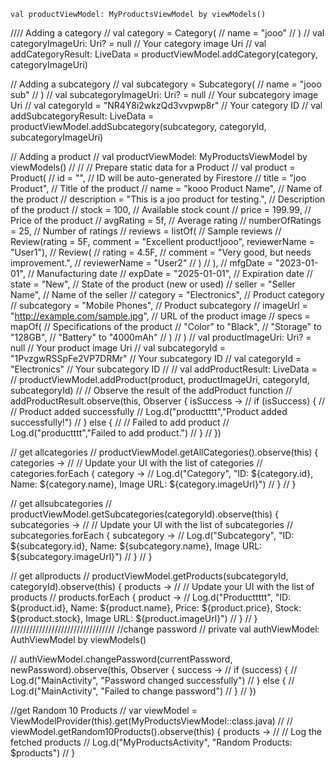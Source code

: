     val productViewModel: MyProductsViewModel by viewModels()

//// Adding a category
//        val category = Category(
//            name = "jooo"
//        )
//        val categoryImageUri: Uri? = null // Your category image Uri
//        val addCategoryResult: LiveData<Boolean> = productViewModel.addCategory(category, categoryImageUri)

// Adding a subcategory
//        val subcategory = Subcategory(
//            name = "jooo sub"
//        )
//        val subcategoryImageUri: Uri? = null // Your subcategory image Uri
//        val categoryId = "NR4Y8i2wkzQd3vvpwp8r" // Your category ID
//        val addSubcategoryResult: LiveData<Boolean> = productViewModel.addSubcategory(subcategory, categoryId, subcategoryImageUri)

// Adding a product
//    val productViewModel: MyProductsViewModel by viewModels()
//
//    // Prepare static data for a Product
//    val product = Product(
//        id = "",  // ID will be auto-generated by Firestore
//        title = "joo Product",  // Title of the product
//        name = "kooo Product Name",  // Name of the product
//        description = "This is a joo product for testing.",  // Description of the product
//        stock = 100,  // Available stock count
//        price = 199.99,  // Price of the product
//        avgRating = 5f,  // Average rating
//        numberOfRatings = 25,  // Number of ratings
//        reviews = listOf(  // Sample reviews
//            Review(rating = 5F, comment = "Excellent product!jooo", reviewerName = "User1"),
//            Review(
//                rating = 4.5F,
//                comment = "Very good, but needs improvement.",
//                reviewerName = "User2"
//            )
//        ),
//        mfgDate = "2023-01-01",  // Manufacturing date
//        expDate = "2025-01-01",  // Expiration date
//        state = "New",  // State of the product (new or used)
//        seller = "Seller Name",  // Name of the seller
//        category = "Electronics",  // Product category
//        subcategory = "Mobile Phones",  // Product subcategory
//        imageUrl = "http://example.com/sample.jpg",  // URL of the product image
//        specs = mapOf(  // Specifications of the product
//            "Color" to "Black",
//            "Storage" to "128GB",
//            "Battery" to "4000mAh"
//        )
//    )
//        val productImageUri: Uri? = null // Your product image Uri
//        val subcategoryId = "1PvzgwRSSpFe2VP7DRMr" // Your subcategory ID
//        val categoryId = "Electronics" // Your subcategory ID
//
//        val addProductResult: LiveData<Boolean> =
//            productViewModel.addProduct(product, productImageUri, categoryId, subcategoryId)
//        // Observe the result of the addProduct function
//        addProductResult.observe(this, Observer { isSuccess ->
//            if (isSuccess) {
//                // Product added successfully
//                Log.d("productttt","Product added successfully!")
//            } else {
//                // Failed to add product
//                Log.d("productttt","Failed to add product.")
//            }
//        })

// get allcategories
//        productViewModel.getAllCategories().observe(this) { categories ->
//            // Update your UI with the list of categories
//            categories.forEach { category ->
//                Log.d("Category", "ID: ${category.id}, Name: ${category.name}, Image URL: ${category.imageUrl}")
//            }
//        }

// get allsubcategories
//        productViewModel.getSubcategories(categoryId).observe(this) { subcategories ->
//            // Update your UI with the list of subcategories
//            subcategories.forEach { subcategory ->
//                Log.d("Subcategory", "ID: ${subcategory.id}, Name: ${subcategory.name}, Image URL: ${subcategory.imageUrl}")
//            }
//        }

// get allproducts
//        productViewModel.getProducts(subcategoryId, categoryId).observe(this) { products ->
//            // Update your UI with the list of products
//            products.forEach { product ->
//                Log.d("Producttttt", "ID: ${product.id}, Name: ${product.name}, Price: ${product.price}, Stock: ${product.stock}, Image URL: ${product.imageUrl}")
//            }
//        }
        /////////////////////////////////
//change password
//    private val authViewModel: AuthViewModel by viewModels()

//        authViewModel.changePassword(currentPassword, newPassword).observe(this, Observer { success ->
//            if (success) {
//                Log.d("MainActivity", "Password changed successfully")
//            } else {
//                Log.d("MainActivity", "Failed to change password")
//            }
//        })


//get Random 10 Products
//        var viewModel = ViewModelProvider(this).get(MyProductsViewModel::class.java)
//
//        viewModel.getRandom10Products().observe(this) { products ->
//            // Log the fetched products
//            Log.d("MyProductsActivity", "Random Products: $products")
//        }


